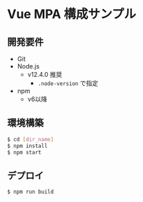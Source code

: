 # Vue MPA 構成サンプル

## 開発要件

- Git
- Node.js
  - v12.4.0 推奨
    - `.node-version` で指定
- npm
  - v6以降

## 環境構築

```sh
$ cd [dir_name]
$ npm install
$ npm start
```

## デプロイ

```sh
$ npm run build
```
